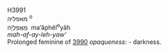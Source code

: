 <body>
  <p>H3991<br>  מאפליה <sup> o</sup><br> מַאֲפֵלְיָה  ‎  ma‘ăphêl<sup>e</sup>yâh  <br><i>mah-af-ay-leh-yaw‘ </i><br>Prolonged feminine of <a href="h3990.htm">3990</a>  <i>opaqueness: - </i>darkness.<br></p>
 </body>